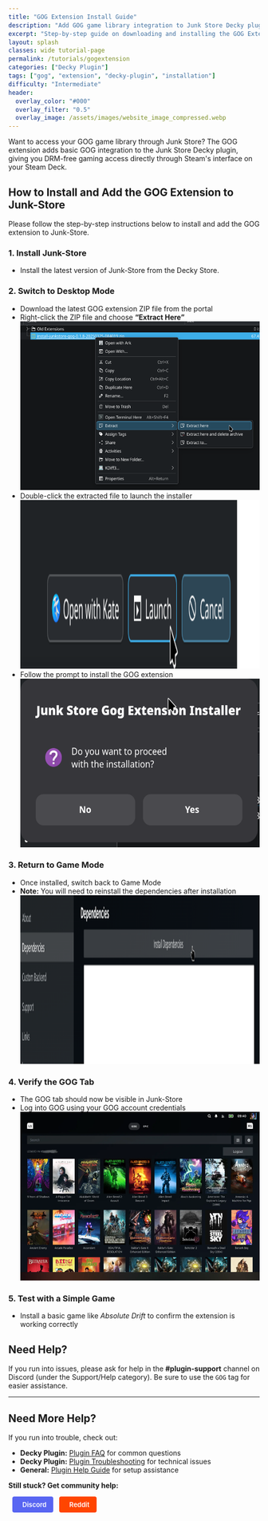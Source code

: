 ```yaml
---
title: "GOG Extension Install Guide"
description: "Add GOG game library integration to Junk Store Decky plugin on Steam Deck. Access DRM-free gaming directly through Steam's interface."
excerpt: "Step-by-step guide on downloading and installing the GOG Extension"
layout: splash
classes: wide tutorial-page
permalink: /tutorials/gogextension
categories: ["Decky Plugin"]
tags: ["gog", "extension", "decky-plugin", "installation"]
difficulty: "Intermediate"
header:
  overlay_color: "#000"
  overlay_filter: "0.5"
  overlay_image: /assets/images/website_image_compressed.webp
---
```

<div class="spacer mt-4"></div>

Want to access your GOG game library through Junk Store? The GOG extension adds basic GOG integration to the Junk Store Decky plugin, giving you DRM-free gaming access directly through Steam's interface on your Steam Deck.

<section class="tutorial-section">
  <h2>How to Install and Add the GOG Extension to Junk-Store</h2>

  <p>Please follow the step-by-step instructions below to install and add the GOG extension to Junk-Store.</p>

  <h3>1. Install Junk-Store</h3>
  <ul>
    <li>Install the latest version of Junk-Store from the Decky Store.</li>
  </ul>

  <h3>2. Switch to Desktop Mode</h3>
  <ul>
    <li>Download the latest GOG extension ZIP file from the portal</li>
    <li>Right-click the ZIP file and choose <strong>“Extract Here”</strong></li>
    <img src="/assets/images/gogext/extracthere.png" alt="Extract here" width="600" height="338" loading="lazy" />
    <li>Double-click the extracted file to launch the installer</li>
    <img src="/assets/images/gogext/launchinstaller.png" alt="Launch Installer" width="600" height="338" loading="lazy" />
    <li>Follow the prompt to install the GOG extension</li>
    <img src="/assets/images/gogext/installerprompt.png" alt="Click yes to run installer" width="600" height="338" loading="lazy" />
  </ul>

  <h3>3. Return to Game Mode</h3>
  <ul>
    <li>Once installed, switch back to Game Mode</li>
    <li><strong>Note:</strong> You will need to reinstall the dependencies after installation</li>
    <img src="/assets/images/gogext/installdeps.png" alt="Install dependencies in Junk Store" width="600" height="338" loading="lazy" />
  </ul>

  <h3>4. Verify the GOG Tab</h3>
  <ul>
    <li>The GOG tab should now be visible in Junk-Store</li>
    <li>Log into GOG using your GOG account credentials</li>
    <img src="/assets/images/gogext/jstabs.webp" alt="Gog tab visible in Junk Store" width="600" height="338" loading="lazy" />
  </ul>

  <h3>5. Test with a Simple Game</h3>
  <ul>
    <li>Install a basic game like <em>Absolute Drift</em> to confirm the extension is working correctly</li>
  </ul>

  <h2>Need Help?</h2>
  <p>If you run into issues, please ask for help in the <strong>#plugin-support</strong> channel on Discord (under the Support/Help category). Be sure to use the <code>GOG</code> tag for easier assistance.</p>
</section>


---

## Need More Help?

If you run into trouble, check out:
- **Decky Plugin:** [Plugin FAQ](/faq/decky/) for common questions
- **Decky Plugin:** [Plugin Troubleshooting](/troubleshooting/decky/) for technical issues
- **General:** [Plugin Help Guide](/deckyhelp) for setup assistance

**Still stuck? Get community help:**

<a href="https://discord.gg/6mRUhR6Teh" target="_blank" rel="noopener" class="community-btn discord-btn">
  <i class="fab fa-discord" style="margin-right: 6px;"></i> Discord
</a>
<a href="https://www.reddit.com/r/JunkStore/" target="_blank" rel="noopener" class="community-btn reddit-btn">
  <i class="fab fa-reddit" style="margin-right: 6px;"></i> Reddit
</a>

<style>
.community-btn {
  display: inline-flex;
  align-items: center;
  padding: 6px 12px;
  border-radius: 4px;
  text-decoration: none;
  font-weight: 600;
  font-size: 13px;
  transition: all 0.2s ease;
  border: 2px solid transparent;
  margin-left: 8px;
  color: white;
}

.discord-btn {
  background: #5865f2;
  color: white !important;
}

.reddit-btn {
  background: #ff4500;
  color: white !important;
}

.community-btn:hover {
  transform: translateY(-1px);
  box-shadow: 0 4px 12px rgba(0, 0, 0, 0.3);
  text-decoration: none;
  color: white;
  opacity: 0.9;
}
</style>